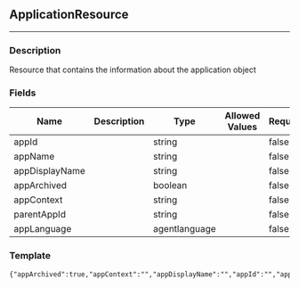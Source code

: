 ## ApplicationResource
---
### Description
Resource that contains the information about the application object
### Fields
| Name | Description | Type | Allowed Values | Required |
| ---- | ----------- | ---- | -------------- | -------- |
| appId |  | string |  | false |
| appName |  | string |  | false |
| appDisplayName |  | string |  | false |
| appArchived |  | boolean |  | false |
| appContext |  | string |  | false |
| parentAppId |  | string |  | false |
| appLanguage |  | agentlanguage |  | false |
### Template
```
{"appArchived":true,"appContext":"","appDisplayName":"","appId":"","appLanguage":"","appName":"","parentAppId":""}
```

